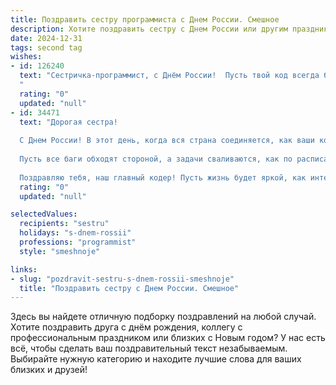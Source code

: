 ```yaml
---
title: Поздравить сестру программиста с Днем России. Смешное
description: Хотите поздравить сестру с Днем России или другим праздником? Наш ИИ создаст незабываемое поздравление, а вы обязательно выделитесь среди других.  
date: 2024-12-31
tags: second tag
wishes:
- id: 126240
  text: "Сестричка-программист, с Днём России!  Пусть твой код всегда будет чистым, баги – редкими, а зарплата –  огромной, как наша необъятная Родина!  Надеюсь,  ты не запустила в этот праздничный день  какой-нибудь \"вирус\"  в виде праздничного торта  😂  С праздником!
  "
  rating: "0"
  updated: "null"
- id: 34471
  text: "Дорогая сестра!
  
  С Днем России! В этот день, когда вся страна соединяется, как ваши коды и баги, желаю, чтобы твоя жизнь была такой же стабильной, как работа без ошибок на продакшене! Пусть идея о том, чтобы отдохнуть, не вызывает у тебя паники, как зависшая система, а работу - радость, как новый релиз без флаттеров!
  
  Пусть все баги обходят стороной, а задачи сваливаются, как по расписанию. Желаю, чтобы всех твоих \"системных администраторов\" хватало на жизнь, как байтов в облаке, а вдохновение никогда не отключалось, даже в режиме \"экономии энергии\".
  
  Поздравляю тебя, наш главный кодер! Пусть жизнь будет яркой, как интерфейс с темной темой, и такой же многообразной, как массивы данных. Люблю тебя!"
  rating: "0"
  updated: "null"

selectedValues:
  recipients: "sestru"
  holidays: "s-dnem-rossii"
  professions: "programmist"
  style: "smeshnoje"

links:
- slug: "pozdravit-sestru-s-dnem-rossii-smeshnoje"
  title: "Поздравить сестру с Днем России. Смешное"
---
```


Здесь вы найдете отличную подборку поздравлений на любой случай.
Хотите поздравить друга с днём рождения, коллегу с профессиональным праздником или близких с Новым годом? У нас есть всё, чтобы сделать ваш поздравительный текст незабываемым. Выбирайте нужную категорию и находите лучшие слова для ваших близких и друзей!
